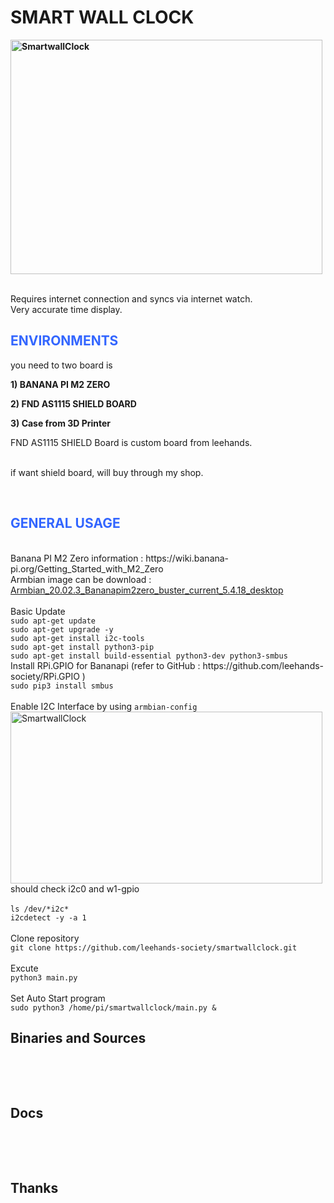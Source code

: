 <h1><strong>SMART WALL CLOCK</strong></h1>
<p><strong><img src="https://www.leehands.com/wp-content/uploads/2022/01/KakaoTalk_Photo_2022-01-26-12-36-17-1200x901.jpeg" alt="SmartwallClock" width="499" height="375" /></strong></p>
<br> Requires internet connection and syncs via internet watch.
<br> Very accurate time display.
<h2><span style="color: #3366ff;">ENVIRONMENTS</span></h2>
<p>you need to two board is</p>
<p><strong>1) BANANA PI M2 ZERO</strong></p>
<p><strong>2) FND AS1115 SHIELD BOARD</strong></p>
<p><strong>3) Case from 3D Printer</strong></p>
<p>FND AS1115 SHIELD Board is custom board from leehands.</p>
<br>if want shield board, will buy through my shop.
<p>&nbsp;</p>
<h2><span style="color: #3366ff;">GENERAL USAGE</span></h2>
<br>Banana PI M2 Zero information : https://wiki.banana-pi.org/Getting_Started_with_M2_Zero
<br>Armbian image can be download : <a href ="https://drive.leehands.com/d/f/668800049513282149">Armbian_20.02.3_Bananapim2zero_buster_current_5.4.18_desktop</a>
<br>
<br>Basic Update
<br><code>sudo apt-get update</code>
<br><code>sudo apt-get upgrade -y</code>
<br><code>sudo apt-get install i2c-tools</code>
<br><code>sudo apt-get install python3-pip</code>
<br><code>sudo apt-get install build-essential python3-dev python3-smbus</code>
<br>Install RPi.GPIO for Bananapi (refer to GitHub : https://github.com/leehands-society/RPi.GPIO )
<br><code>sudo pip3 install smbus </code>
<br>
<br>Enable I2C Interface by using <code>armbian-config</code>
<img src="https://www.leehands.com/wp-content/uploads/2022/02/20220208_Rpi.GPIO_3.jpg" alt="SmartwallClock" width="499" height="275" />
<br>should check i2c0 and w1-gpio
<br>
<br><code>ls /dev/*i2c*</code>
<br><code>i2cdetect -y -a 1</code>
<br>
<br>Clone repository
<br><code>git clone https://github.com/leehands-society/smartwallclock.git </code>
<br>
<br>Excute
<br><code>python3 main.py</code>
<br>
<br>Set Auto Start program
<br><code>sudo python3 /home/pi/smartwallclock/main.py &</code>
<br>
<h2>Binaries and Sources</h2>
<p>&nbsp;</p>
<p>&nbsp;</p>
<h2 dir="auto">Docs</h2>
<p>&nbsp;</p>
<p>&nbsp;</p>
<h2 dir="auto">Thanks</h2>
<p>&nbsp;</p>

